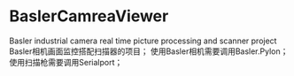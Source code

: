 # BaslerCamreaViewer
Basler industrial camera real time picture processing and scanner project   
Basler相机画面监控搭配扫描器的项目； 
使用Basler相机需要调用Basler.Pylon； 
使用扫描枪需要调用Serialport； 
